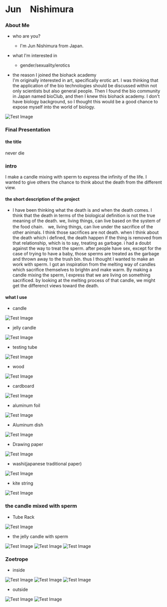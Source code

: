 
# Jun　Nishimura

### About Me
- who are you? 
  - I'm Jun Nishimura from Japan.
- what I'm interested in
  - gender/sexuality/erotics
  

- the reason I joined the biohack academy<br>
I'm originally interested in art, specifically erotic art. I was thinking that the application of the bio technologies should be discussed within not only scientists but also general people. Then I found the bio community in Japan named bioClub, and then I knew this biohack academy. I don't have biology background, so I thought this would be a good chance to expose myself into the world of biology.

![Test Image](image/IMG_0005.JPG)

### Final Presentation

#### the title 
never die

### intro
I make a candle mixing with sperm to express the infinity of the life. I wanted to give others the chance to think about the death from the different view. 

#### the short description of the project
- I have been thinking what the death is and when the death comes. I think that the death in terms of the biological definition is not the true meaning of the death. we, living things, can live based on the system of the food chain.　we, living things, can live under the sacrifice of the other animals. I think those sacrifices are not death. when I think about the death which i defined, the death happen if the thing is removed from that relationship, which is to say, treating as garbage.
i had a doubt against the way to treat the sperm. after people have sex, except for the case of trying to have a baby, those sperms are treated as the garbage and thrown away to the trush bin. thus I thought I wanted to make an work with sperm.
I got an inspiration from the melting way of candles which sacrifice themselves to brightn and make warm. By making a candle mixing the sperm, I express that we are living on something sacrificed. by looking at the melting process of that candle, we might get the differenct views toward the death.

#### what I use
- candle

![Test Image](image/candle.JPG)
- jelly candle 

![Test Image](image/jellycandle.JPG)
- testing tube

![Test Image](image/testingtube.JPG)
- wood 

![Test Image](image/wood.JPG)
- cardboard

![Test Image](image/cardboard.JPG)
- aluminum foil 

![Test Image](image/aluminiumfoil.JPG)
- Aluminum dish

![Test Image](image/aluminiumplate.JPG)
- Drawing paper

![Test Image](image/paper.JPG)
- washi(japanese traditional paper)

![Test Image](image/washi.JPG)
- kite string

![Test Image](image/kitestring.JPG)


### the candle mixed with sperm
- Tube Rack

![Test Image](image/scandle1.JPG)
- the jelly candle with sperm

![Test Image](image/scandle2.JPG)
![Test Image](image/scandle3.JPG)
![Test Image](image/scandle4.JPG)


### Zoetrope
- inside

![Test Image](image/zoetrope1.JPG)
![Test Image](image/zoetrope2.JPG)
![Test Image](image/zoetrope3.JPG)
- outside

![Test Image](image/zoetrope4.JPG)
![Test Image](image/zoetrope5.JPG)




